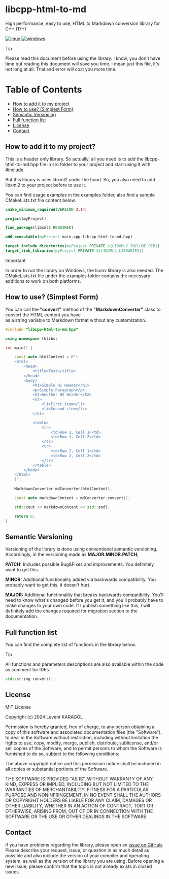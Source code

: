 # libcpp-html-to-md

High performance, easy to use, HTML to Markdown conversion library for C++ (17+)

[![linux](https://github.com/leventkaragol/libcpp-html-to-md/actions/workflows/linux.yml/badge.svg)](https://github.com/leventkaragol/libcpp-html-to-md/actions/workflows/linux.yml)
[![windows](https://github.com/leventkaragol/libcpp-html-to-md/actions/workflows/windows.yml/badge.svg)](https://github.com/leventkaragol/libcpp-html-to-md/actions/workflows/windows.yml)


> [!TIP]
> Please read this document before using the library. I know, you don't have time but reading 
> this document will save you time. I mean just this file, it's not long at all. Trial and error 
> will cost you more time.


# Table of Contents

* [How to add it to my project](#how-to-add-it-to-my-project)
* [How to use? (Simplest Form)](#how-to-use-simplest-form)
* [Semantic Versioning](#semantic-versioning)
* [Full function list](#full-function-list)
* [License](#license)
* [Contact](#contact)

## How to add it to my project?

This is a header only library. So actually, all you need is to add the libcpp-html-to-md.hpp file
in src folder to your project and start using it with #include.

But this library is uses libxml2 under the hood. So, you also need to add libxml2 to
your project before to use it.

You can find usage examples in the examples folder, also find a sample CMakeLists.txt file content below.

```cmake
cmake_minimum_required(VERSION 3.14)

project(myProject)

find_package(libxml2 REQUIRED)

add_executable(myProject main.cpp libcpp-html-to-md.hpp)

target_include_directories(myProject PRIVATE ${LIBXML2_INCLUDE_DIR})
target_link_libraries(myProject PRIVATE ${LIBXML2_LIBRARIES})

```

> [!IMPORTANT]
> In order to run the library on Windows, the Iconv library is also needed. The CMakeLists.txt file under the examples
> folder contains the necessary additions to work on both platforms.


## How to use? (Simplest Form)

You can call the **"convert"** method of the **"MarkdownConverter"** class to convert the HTML content you have  
as a string variable to Markdown format without any customization.

```cpp
#include "libcpp-html-to-md.hpp"

using namespace lklibs;

int main() {

    const auto htmlContent = R"(
    <html>
        <head>
            <title>Test</title>
        </head>
        <body>
            <h1>Simple H1 Header</h1>
            <p>Simple Paragraph</p>
            <h2>Another H2 Header</h2>
            <ol>
                <li>First item</li>
                <li>Second item</li>
            </ol>

            <table>
                <tr>
                    <td>Row 1, Cell 1</td>
                    <td>Row 1, Cell 2</td>
                </tr>
                <tr>
                    <td>Row 2, Cell 1</td>
                    <td>Row 2, Cell 2</td>
                </tr>
            </table>
        </body>
    </html>
    )";
    
    MarkdownConverter mdConverter(htmlContent);

    const auto markdownContent = mdConverter.convert();

    std::cout << markdownContent << std::endl;

    return 0;
}
```

## Semantic Versioning

Versioning of the library is done using conventional semantic versioning. Accordingly,
in the versioning made as **MAJOR.MINOR.PATCH**;

**PATCH:** Includes possible Bug&Fixes and improvements. You definitely want to get this.

**MINOR:** Additional functionality added via backwards compatibility. You probably want to
get this, it doesn't hurt.

**MAJOR:** Additional functionality that breaks backwards compatibility. You'll need to know
what's changed before you get it, and you'll probably have to make changes to your own code.
If I publish something like this, I will definitely add the changes required for migration
section to the documentation.

## Full function list

You can find the complete list of functions in the library below.

> [!TIP]
> All functions and parameters descriptions are also available within the code as comment for IDEs.

```cpp
std::string convert();
```

## License

MIT License

Copyright (c) 2024 Levent KARAGÖL

Permission is hereby granted, free of charge, to any person obtaining a copy
of this software and associated documentation files (the "Software"), to deal
in the Software without restriction, including without limitation the rights
to use, copy, modify, merge, publish, distribute, sublicense, and/or sell
copies of the Software, and to permit persons to whom the Software is
furnished to do so, subject to the following conditions:

The above copyright notice and this permission notice shall be included in all
copies or substantial portions of the Software.

THE SOFTWARE IS PROVIDED "AS IS", WITHOUT WARRANTY OF ANY KIND, EXPRESS OR
IMPLIED, INCLUDING BUT NOT LIMITED TO THE WARRANTIES OF MERCHANTABILITY,
FITNESS FOR A PARTICULAR PURPOSE AND NONINFRINGEMENT. IN NO EVENT SHALL THE
AUTHORS OR COPYRIGHT HOLDERS BE LIABLE FOR ANY CLAIM, DAMAGES OR OTHER
LIABILITY, WHETHER IN AN ACTION OF CONTRACT, TORT OR OTHERWISE, ARISING FROM,
OUT OF OR IN CONNECTION WITH THE SOFTWARE OR THE USE OR OTHER DEALINGS IN THE
SOFTWARE.

## Contact

If you have problems regarding the library, please open an
[issue on GitHub](https://github.com/leventkaragol/libcpp-html-to-md/issues/new).
Please describe your request, issue, or question in as much detail as possible
and also include the version of your compiler and operating system, as well as
the version of the library you are using. Before opening a new issue, please
confirm that the topic is not already exists in closed issues.